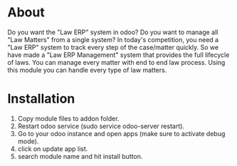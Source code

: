About
============
Do you want the "Law ERP" system in odoo? Do you want to manage all "Law Matters" from a single system? In today's competition, you need a "Law ERP" system to track every step of the case/matter quickly. So we have made a "Law ERP Management" system that provides the full lifecycle of laws. You can manage every matter with end to end law process. Using this module you can handle every type of law matters.


Installation
============
1) Copy module files to addon folder.
2) Restart odoo service (sudo service odoo-server restart).
3) Go to your odoo instance and open apps (make sure to activate debug mode).
4) click on update app list.
5) search module name and hit install button.
